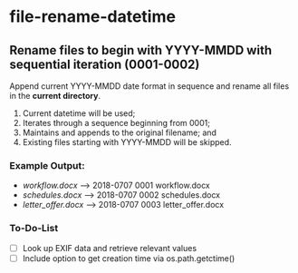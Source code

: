 # file-rename-datetime

## Rename files to begin with YYYY-MMDD with sequential iteration (0001-0002)

Append current YYYY-MMDD date format in sequence and rename all files in the **current directory**.
1. Current datetime will be used;
2. Iterates through a sequence beginning from 0001;
3. Maintains and appends to the original filename; and
4. Existing files starting with YYYY-MMDD will be skipped.

### Example Output:
- _workflow.docx_     --> 2018-0707 0001 workflow.docx
- _schedules.docx_    --> 2018-0707 0002 schedules.docx
- _letter_offer.docx_ --> 2018-0707 0003 letter_offer.docx

### To-Do-List

- [ ] Look up EXIF data and retrieve relevant values
- [ ] Include option to get creation time via os.path.getctime()
